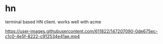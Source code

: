 # hn
terminal based HN client. works well with acme

https://user-images.githubusercontent.com/611822/147207090-0de675ec-c1c0-4e5f-8222-c912534e41ae.mp4
